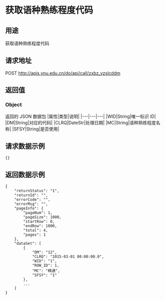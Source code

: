 # 获取语种熟练程度代码

## 用途

获取语种熟练程度代码

## 请求地址

POST http://apis.ynu.edu.cn/do/api/call/zxbz_yzslcddm

## 返回值

### Object

返回的 JSON 数据包
|属性|类型|说明|
|---|---|---|
|WID|String|唯一标识 ID|
|DM|String|对应的代码|
|CLRQ|DateStr|处理日期|
|MC|String|语种熟练程度名称|
|SFSY|String|是否使用|

## 请求数据示例

```
{}
```

## 返回数据示例

```
{
    "returnStatus": "1",
    "returnId": "",
    "errorCode": "",
    "errorMsg": "",
    "pageInfo": {
        "pageNum": 1,
        "pageSize": 1000,
        "startRow": 0,
        "endRow": 1000,
        "total": 4,
        "pages": 1
    },
    "dataSet": [
        {
            "DM": "12",
            "CLRQ": "2015-03-01 00:00:00.0",
            "WID": "1",
            "ROW_ID": 1,
            "MC": "精通",
            "SFSY": "1"
        },
        ...
    ]
}
```
